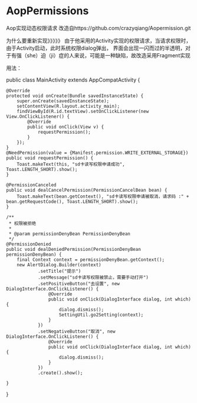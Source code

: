 # AopPermissions
Aop实现动态权限请求
改造自https://github.com/crazyqiang/Aopermission.git


为什么要重新实现》》》》》
由于他采用的Activity实现的权限请求，当请求权限时，由于Activity启动，此时系统权限dialog弹出，
界面会出现一闪而过的半透明，对于有强（she）迫（ji）症的人来说，可能是一种缺陷，故改造采用Fragment实现

用法：

public class MainActivity extends AppCompatActivity {

    @Override
    protected void onCreate(Bundle savedInstanceState) {
        super.onCreate(savedInstanceState);
        setContentView(R.layout.activity_main);
        findViewById(R.id.textView).setOnClickListener(new View.OnClickListener() {
            @Override
            public void onClick(View v) {
                requestPermission();
            }
        });
    }
    @NeedPermission(value = {Manifest.permission.WRITE_EXTERNAL_STORAGE})
    public void requestPermission() {
        Toast.makeText(this, "sd卡读写权限申请成功", Toast.LENGTH_SHORT).show();
    }

    @PermissionCanceled
    public void dealCancelPermission(PermissionCancelBean bean) {
        Toast.makeText(bean.getContext(), "sd卡读写权限申请被取消，请求码 :" + bean.getRequestCode(), Toast.LENGTH_SHORT).show();
    }

    /**
     * 权限被拒绝
     *
     * @param permissionDenyBean PermissionDenyBean
     */
    @PermissionDenied
    public void dealDeniedPermission(PermissionDenyBean permissionDenyBean) {
        final Context context = permissionDenyBean.getContext();
        new AlertDialog.Builder(context)
                .setTitle("提示")
                .setMessage("sd卡读写权限被禁止，需要手动打开")
                .setPositiveButton("去设置", new DialogInterface.OnClickListener() {
                    @Override
                    public void onClick(DialogInterface dialog, int which) {
                        dialog.dismiss();
                        SettingUtil.go2Setting(context);
                    }
                })
                .setNegativeButton("取消", new DialogInterface.OnClickListener() {
                    @Override
                    public void onClick(DialogInterface dialog, int which) {
                        dialog.dismiss();
                    }
                })
                .create().show();

    }

}


